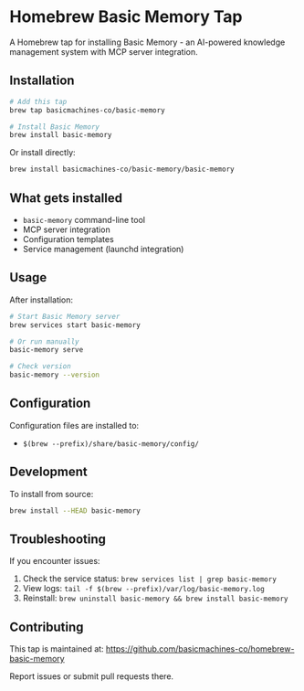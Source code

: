 # Homebrew Basic Memory Tap

A Homebrew tap for installing Basic Memory - an AI-powered knowledge management system with MCP server integration.

## Installation

```bash
# Add this tap
brew tap basicmachines-co/basic-memory

# Install Basic Memory
brew install basic-memory
```

Or install directly:

```bash
brew install basicmachines-co/basic-memory/basic-memory
```

## What gets installed

- `basic-memory` command-line tool
- MCP server integration
- Configuration templates
- Service management (launchd integration)

## Usage

After installation:

```bash
# Start Basic Memory server
brew services start basic-memory

# Or run manually
basic-memory serve

# Check version
basic-memory --version
```

## Configuration

Configuration files are installed to:
- `$(brew --prefix)/share/basic-memory/config/`

## Development

To install from source:

```bash
brew install --HEAD basic-memory
```

## Troubleshooting

If you encounter issues:

1. Check the service status: `brew services list | grep basic-memory`
2. View logs: `tail -f $(brew --prefix)/var/log/basic-memory.log`
3. Reinstall: `brew uninstall basic-memory && brew install basic-memory`

## Contributing

This tap is maintained at: https://github.com/basicmachines-co/homebrew-basic-memory

Report issues or submit pull requests there.